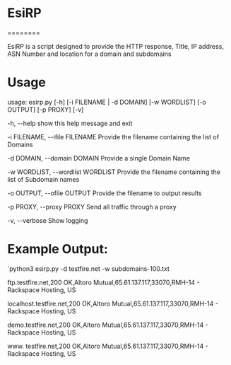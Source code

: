# EsiRP
========

EsiRP is a script designed to provide the HTTP response, Title, IP address, ASN Number and location for a domain and subdomains

# Usage

usage: esirp.py [-h] [-i FILENAME | -d DOMAIN] [-w WORDLIST] [-o OUTPUT] [-p PROXY] [-v]


-h, --help                          show this help message and exit

-i FILENAME, --ifile FILENAME       Provide the filename containing the list of Domains

-d DOMAIN, --domain DOMAIN          Provide a single Domain Name

-w WORDLIST, --wordlist WORDLIST    Provide the filename containing the list of Subdomain names

-o OUTPUT, --ofile OUTPUT           Provide the filename to output results

-p PROXY, --proxy PROXY             Send all traffic through a proxy

-v, --verbose                       Show logging


# Example Output:

`python3 esirp.py -d testfire.net -w subdomains-100.txt

ftp.testfire.net,200 OK,Altoro Mutual,65.61.137.117,33070,RMH-14 - Rackspace Hosting, US

localhost.testfire.net,200 OK,Altoro Mutual,65.61.137.117,33070,RMH-14 - Rackspace Hosting, US

demo.testfire.net,200 OK,Altoro Mutual,65.61.137.117,33070,RMH-14 - Rackspace Hosting, US

www. testfire.net,200 OK,Altoro Mutual,65.61.137.117,33070,RMH-14 - Rackspace Hosting, US


